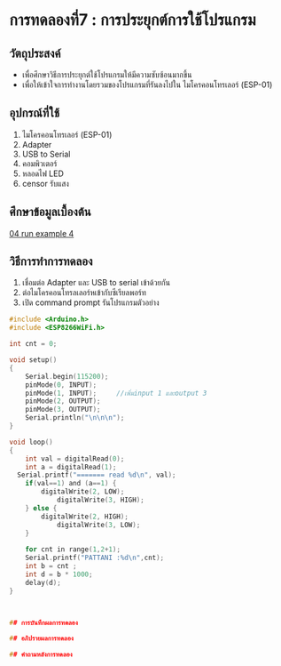 # การทดลองที่7 : การประยุกต์การใช้โปรแกรม

## วัตถุประสงค์
* เพื่อศึกษาวิธีการประยุกต์ใช้โปรแกรมให้มีความซับซ้อนมากขึ้น
* เพื่อให้เข้าใจการทำงานโดยรวมของโปรแกรมที่รันลงไปใน ไมโครคอนโทรเลอร์ (ESP-01)


## อุปกรณ์ที่ใช้
1. ไมโครคอนโทรเลอร์ (ESP-01)
2. Adapter
3. USB to Serial
4. คอมพิวเตอร์
5. หลอดไฟ LED
6. censor รับแสง


## ศึกษาข้อมูลเบื้องต้น
[04 run example 4](https://youtu.be/nFqoZT26U5k)



## วิธีการทำการทดลอง
1. เชื่อมต่อ Adapter และ USB to serial เข้าด้วยกัน
2. ต่อไมโครคอนโทรลเลอร์หเข้ากับซีเรียลพอร์ท
3. เปิด command prompt รันโปรแกรมตัวอย่าง
```c
#include <Arduino.h>
#include <ESP8266WiFi.h>

int cnt = 0;

void setup()
{
	Serial.begin(115200);
	pinMode(0, INPUT);
  	pinMode(1, INPUT);     //เพิ่มinput 1 และoutput 3
	pinMode(2, OUTPUT);
  	pinMode(3, OUTPUT);
	Serial.println("\n\n\n");
}

void loop()
{
	int val = digitalRead(0);
  	int a = digitalRead(1);
  Serial.printf("======= read %d\n", val);
	if(val==1) and (a==1) {
		digitalWrite(2, LOW);
    		digitalWrite(3, HIGH);
	} else {
		digitalWrite(2, HIGH);
    		digitalWrite(3, LOW);
	}
  
  	for cnt in range(1,2+1);
  	Serial.printf("PATTANI :%d\n",cnt);
  	int b = cnt ;
  	int d = b * 1000;
	delay(d);
}



## การบันทึกผลการทดลอง

## อภิปรายผลการทดลอง

## คำถามหลังการทดลอง
